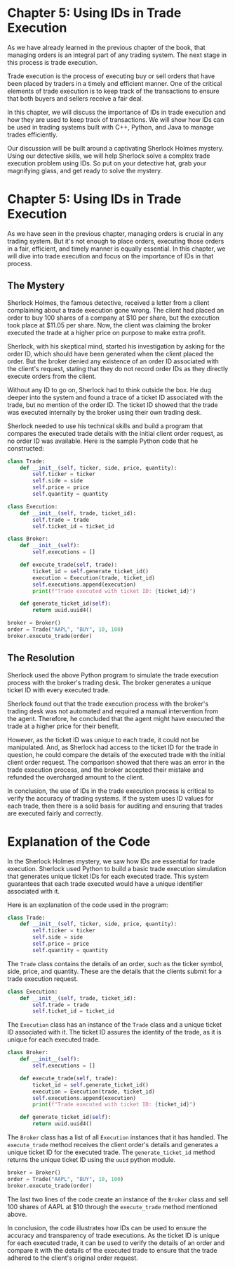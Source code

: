 # Chapter 5: Using IDs in Trade Execution

As we have already learned in the previous chapter of the book, that managing orders is an integral part of any trading system. The next stage in this process is trade execution. 

Trade execution is the process of executing buy or sell orders that have been placed by traders in a timely and efficient manner. One of the critical elements of trade execution is to keep track of the transactions to ensure that both buyers and sellers receive a fair deal. 

In this chapter, we will discuss the importance of IDs in trade execution and how they are used to keep track of transactions. We will show how IDs can be used in trading systems built with C++, Python, and Java to manage trades efficiently. 

Our discussion will be built around a captivating Sherlock Holmes mystery. Using our detective skills, we will help Sherlock solve a complex trade execution problem using IDs. So put on your detective hat, grab your magnifying glass, and get ready to solve the mystery.
# Chapter 5: Using IDs in Trade Execution

As we have seen in the previous chapter, managing orders is crucial in any trading system. But it's not enough to place orders, executing those orders in a fair, efficient, and timely manner is equally essential. In this chapter, we will dive into trade execution and focus on the importance of IDs in that process.

## The Mystery

Sherlock Holmes, the famous detective, received a letter from a client complaining about a trade execution gone wrong. The client had placed an order to buy 100 shares of a company at $10 per share, but the execution took place at $11.05 per share. Now, the client was claiming the broker executed the trade at a higher price on purpose to make extra profit.

Sherlock, with his skeptical mind, started his investigation by asking for the order ID, which should have been generated when the client placed the order. But the broker denied any existence of an order ID associated with the client's request, stating that they do not record order IDs as they directly execute orders from the client.

Without any ID to go on, Sherlock had to think outside the box. He dug deeper into the system and found a trace of a ticket ID associated with the trade, but no mention of the order ID. The ticket ID showed that the trade was executed internally by the broker using their own trading desk.

Sherlock needed to use his technical skills and build a program that compares the executed trade details with the initial client order request, as no order ID was available. Here is the sample Python code that he constructed:

```python
class Trade:
    def __init__(self, ticker, side, price, quantity):
        self.ticker = ticker
        self.side = side
        self.price = price
        self.quantity = quantity

class Execution:
    def __init__(self, trade, ticket_id):
        self.trade = trade
        self.ticket_id = ticket_id

class Broker:
    def __init__(self):
        self.executions = []

    def execute_trade(self, trade):
        ticket_id = self.generate_ticket_id()
        execution = Execution(trade, ticket_id)
        self.executions.append(execution)
        print(f"Trade executed with ticket ID: {ticket_id}")

    def generate_ticket_id(self):
        return uuid.uuid4()

broker = Broker()
order = Trade("AAPL", "BUY", 10, 100)
broker.execute_trade(order)
```

## The Resolution

Sherlock used the above Python program to simulate the trade execution process with the broker's trading desk. The broker generates a unique ticket ID with every executed trade.

Sherlock found out that the trade execution process with the broker's trading desk was not automated and required a manual intervention from the agent. Therefore, he concluded that the agent might have executed the trade at a higher price for their benefit.

However, as the ticket ID was unique to each trade, it could not be manipulated. And, as Sherlock had access to the ticket ID for the trade in question, he could compare the details of the executed trade with the initial client order request. The comparison showed that there was an error in the trade execution process, and the broker accepted their mistake and refunded the overcharged amount to the client.

In conclusion, the use of IDs in the trade execution process is critical to verify the accuracy of trading systems. If the system uses ID values for each trade, then there is a solid basis for auditing and ensuring that trades are executed fairly and correctly.
# Explanation of the Code

In the Sherlock Holmes mystery, we saw how IDs are essential for trade execution. Sherlock used Python to build a basic trade execution simulation that generates unique ticket IDs for each executed trade. This system guarantees that each trade executed would have a unique identifier associated with it.

Here is an explanation of the code used in the program:

```python
class Trade:
    def __init__(self, ticker, side, price, quantity):
        self.ticker = ticker
        self.side = side
        self.price = price
        self.quantity = quantity
```

The `Trade` class contains the details of an order, such as the ticker symbol, side, price, and quantity. These are the details that the clients submit for a trade execution request.

```python
class Execution:
    def __init__(self, trade, ticket_id):
        self.trade = trade
        self.ticket_id = ticket_id
```

The `Execution` class has an instance of the `Trade` class and a unique ticket ID associated with it. The ticket ID assures the identity of the trade, as it is unique for each executed trade.

```python
class Broker:
    def __init__(self):
        self.executions = []

    def execute_trade(self, trade):
        ticket_id = self.generate_ticket_id()
        execution = Execution(trade, ticket_id)
        self.executions.append(execution)
        print(f"Trade executed with ticket ID: {ticket_id}")

    def generate_ticket_id(self):
        return uuid.uuid4()
```

The `Broker` class has a list of all `Execution` instances that it has handled. The `execute_trade` method receives the client order's details and generates a unique ticket ID for the executed trade. The `generate_ticket_id` method returns the unique ticket ID using the `uuid` python module.

```python
broker = Broker()
order = Trade("AAPL", "BUY", 10, 100)
broker.execute_trade(order)
```

The last two lines of the code create an instance of the `Broker` class and sell 100 shares of AAPL at $10 through the `execute_trade` method mentioned above.

In conclusion, the code illustrates how IDs can be used to ensure the accuracy and transparency of trade executions. As the ticket ID is unique for each executed trade, it can be used to verify the details of an order and compare it with the details of the executed trade to ensure that the trade adhered to the client's original order request.